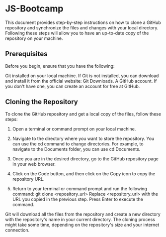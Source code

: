 # JS-Bootcamp
This document provides step-by-step instructions on how to clone a GitHub repository and synchronize the files and changes with your local directory. Following these steps will allow you to have an up-to-date copy of the repository on your machine.

## Prerequisites
Before you begin, ensure that you have the following:

Git installed on your local machine. If Git is not installed, you can download and install it from the official website: Git Downloads.
A GitHub account. If you don't have one, you can create an account for free at GitHub.

## Cloning the Repository
To clone the GitHub repository and get a local copy of the files, follow these steps:

1. Open a terminal or command prompt on your local machine.

2. Navigate to the directory where you want to store the repository. You can use the cd command to change directories. For example, to navigate to the Documents folder, you can use cd Documents.

3. Once you are in the desired directory, go to the GitHub repository page in your web browser.

4. Click on the Code button, and then click on the Copy icon to copy the repository URL.

5. Return to your terminal or command prompt and run the following command:
   git clone <repository_url>
   Replace <repository_url> with the URL you copied in the previous step. Press Enter to execute the command.

Git will download all the files from the repository and create a new directory with the repository's name in your current directory. The cloning process might take some time, depending on the repository's size and your internet connection.
